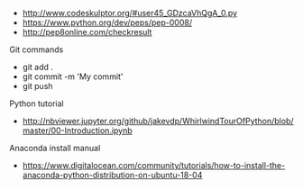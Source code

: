 * http://www.codeskulptor.org/#user45_GDzcaVhQgA_0.py
* https://www.python.org/dev/peps/pep-0008/ 
* http://pep8online.com/checkresult


Git commands
* git add .
* git commit -m 'My commit'
* git push


Python tutorial
* http://nbviewer.jupyter.org/github/jakevdp/WhirlwindTourOfPython/blob/master/00-Introduction.ipynb


Anaconda install manual
* https://www.digitalocean.com/community/tutorials/how-to-install-the-anaconda-python-distribution-on-ubuntu-18-04

